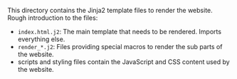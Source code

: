 This directory contains the Jinja2 template files to render the website.
Rough introduction to the files:

* `index.html.j2`: The main template that needs to be rendered. Imports everything else.
* `render_*.j2`: Files providing special macros to render the sub parts of the website.
* scripts and styling files contain the JavaScript and CSS content used by the website.